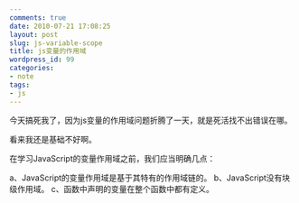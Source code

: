 ```yaml
---
comments: true
date: 2010-07-21 17:08:25
layout: post
slug: js-variable-scope
title: js变量的作用域
wordpress_id: 99
categories:
- note
tags:
- js
---
```


今天搞死我了，因为js变量的作用域问题折腾了一天，就是死活找不出错误在哪。

看来我还是基础不好啊。

在学习JavaScript的变量作用域之前，我们应当明确几点：



> 
a、JavaScript的变量作用域是基于其特有的作用域链的。
b、JavaScript没有块级作用域。
c、函数中声明的变量在整个函数中都有定义。

